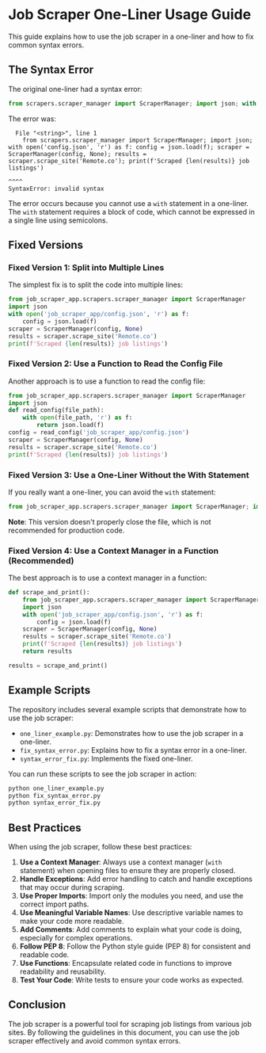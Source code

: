 # Job Scraper One-Liner Usage Guide

This guide explains how to use the job scraper in a one-liner and how to fix common syntax errors.

## The Syntax Error

The original one-liner had a syntax error:

```python
from scrapers.scraper_manager import ScraperManager; import json; with open('config.json', 'r') as f: config = json.load(f); scraper = ScraperManager(config, None); results = scraper.scrape_site('Remote.co'); print(f'Scraped {len(results)} job listings')
```

The error was:

```
  File "<string>", line 1
    from scrapers.scraper_manager import ScraperManager; import json; with open('config.json', 'r') as f: config = json.load(f); scraper = ScraperManager(config, None); results = scraper.scrape_site('Remote.co'); print(f'Scraped {len(results)} job listings')
                                                                      ^^^^
SyntaxError: invalid syntax
```

The error occurs because you cannot use a `with` statement in a one-liner. The `with` statement requires a block of code, which cannot be expressed in a single line using semicolons.

## Fixed Versions

### Fixed Version 1: Split into Multiple Lines

The simplest fix is to split the code into multiple lines:

```python
from job_scraper_app.scrapers.scraper_manager import ScraperManager
import json
with open('job_scraper_app/config.json', 'r') as f:
    config = json.load(f)
scraper = ScraperManager(config, None)
results = scraper.scrape_site('Remote.co')
print(f'Scraped {len(results)} job listings')
```

### Fixed Version 2: Use a Function to Read the Config File

Another approach is to use a function to read the config file:

```python
from job_scraper_app.scrapers.scraper_manager import ScraperManager
import json
def read_config(file_path):
    with open(file_path, 'r') as f:
        return json.load(f)
config = read_config('job_scraper_app/config.json')
scraper = ScraperManager(config, None)
results = scraper.scrape_site('Remote.co')
print(f'Scraped {len(results)} job listings')
```

### Fixed Version 3: Use a One-Liner Without the With Statement

If you really want a one-liner, you can avoid the `with` statement:

```python
from job_scraper_app.scrapers.scraper_manager import ScraperManager; import json; import os; config = json.load(open('job_scraper_app/config.json', 'r')); scraper = ScraperManager(config, None); results = scraper.scrape_site('Remote.co'); print(f'Scraped {len(results)} job listings')
```

**Note**: This version doesn't properly close the file, which is not recommended for production code.

### Fixed Version 4: Use a Context Manager in a Function (Recommended)

The best approach is to use a context manager in a function:

```python
def scrape_and_print():
    from job_scraper_app.scrapers.scraper_manager import ScraperManager
    import json
    with open('job_scraper_app/config.json', 'r') as f:
        config = json.load(f)
    scraper = ScraperManager(config, None)
    results = scraper.scrape_site('Remote.co')
    print(f'Scraped {len(results)} job listings')
    return results

results = scrape_and_print()
```

## Example Scripts

The repository includes several example scripts that demonstrate how to use the job scraper:

- `one_liner_example.py`: Demonstrates how to use the job scraper in a one-liner.
- `fix_syntax_error.py`: Explains how to fix a syntax error in a one-liner.
- `syntax_error_fix.py`: Implements the fixed one-liner.

You can run these scripts to see the job scraper in action:

```bash
python one_liner_example.py
python fix_syntax_error.py
python syntax_error_fix.py
```

## Best Practices

When using the job scraper, follow these best practices:

1. **Use a Context Manager**: Always use a context manager (`with` statement) when opening files to ensure they are properly closed.
2. **Handle Exceptions**: Add error handling to catch and handle exceptions that may occur during scraping.
3. **Use Proper Imports**: Import only the modules you need, and use the correct import paths.
4. **Use Meaningful Variable Names**: Use descriptive variable names to make your code more readable.
5. **Add Comments**: Add comments to explain what your code is doing, especially for complex operations.
6. **Follow PEP 8**: Follow the Python style guide (PEP 8) for consistent and readable code.
7. **Use Functions**: Encapsulate related code in functions to improve readability and reusability.
8. **Test Your Code**: Write tests to ensure your code works as expected.

## Conclusion

The job scraper is a powerful tool for scraping job listings from various job sites. By following the guidelines in this document, you can use the job scraper effectively and avoid common syntax errors.
